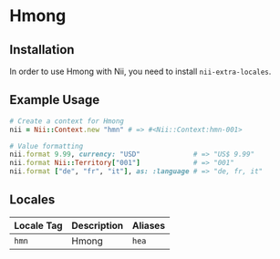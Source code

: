 <!-- This file has been generated. Source: languages/_template.md.erb -->

# Hmong

## Installation

In order to use Hmong with Nii, you need to install `nii-extra-locales`.

## Example Usage

``` ruby
# Create a context for Hmong
nii = Nii::Context.new "hmn" # => #<Nii::Context:hmn-001>

# Value formatting
nii.format 9.99, currency: "USD"             # => "US$ 9.99"
nii.format Nii::Territory["001"]             # => "001"
nii.format ["de", "fr", "it"], as: :language # => "de, fr, it"
```


## Locales

<table>
  <thead>
    <tr>
      <th>Locale Tag</th>
      <th>Description</th>
      <th>Aliases</th>
    </tr>
  </thead>
  <tbody>
    <tr>
      <td><code>hmn</code></td>
      <td>Hmong</td>
      <td><code>hea</code></td>
    </tr>
  </tbody>
</table>

